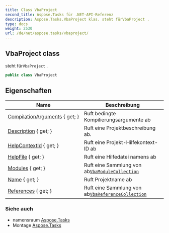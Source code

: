 ```yaml
---
title: Class VbaProject
second_title: Aspose.Tasks für .NET-API-Referenz
description: Aspose.Tasks.VbaProject klas. steht fürVbaProject .
type: docs
weight: 2530
url: /de/net/aspose.tasks/vbaproject/
---
```

## VbaProject class

steht für`VbaProject` .

```csharp
public class VbaProject
```

## Eigenschaften

| Name | Beschreibung |
| --- | --- |
| [CompilationArguments](../../aspose.tasks/vbaproject/compilationarguments/) { get; } | Ruft bedingte Kompilierungsargumente ab |
| [Description](../../aspose.tasks/vbaproject/description/) { get; } | Ruft eine Projektbeschreibung ab. |
| [HelpContextId](../../aspose.tasks/vbaproject/helpcontextid/) { get; } | Ruft eine Projekt-Hilfekontext-ID ab |
| [HelpFile](../../aspose.tasks/vbaproject/helpfile/) { get; } | Ruft eine Hilfedatei namens ab |
| [Modules](../../aspose.tasks/vbaproject/modules/) { get; } | Ruft eine Sammlung von ab[`VbaModuleCollection`](../vbamodulecollection/) |
| [Name](../../aspose.tasks/vbaproject/name/) { get; } | Ruft Projektname ab |
| [References](../../aspose.tasks/vbaproject/references/) { get; } | Ruft eine Sammlung von ab[`VbaReferenceCollection`](../vbareferencecollection/) |

### Siehe auch

* namensraum [Aspose.Tasks](../../aspose.tasks/)
* Montage [Aspose.Tasks](../../)


